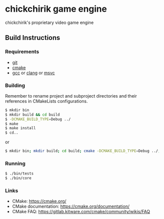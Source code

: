 # chickchirik game engine
chickchirik's proprietary video game engine

## Build Instructions

### Requirements

- [git](https://git-scm.com/)
- [cmake](https://cmake.org/)
- [gcc](https://www.gnu.org/software/gcc/) or [clang](https://clang.llvm.org/) or [msvc](https://visualstudio.microsoft.com/)

### Building
Remember to rename project and subproject directories and their references in CMakeLists configurations.

```bash
$ mkdir bin
$ mkdir build && cd build
$ -DCMAKE_BUILD_TYPE=Debug ../
$ make
$ make install
$ cd..
```
or
```bash
$ mkdir bin; mkdir build; cd build; cmake -DCMAKE_BUILD_TYPE=Debug ../; make ;make install; cd..
```

### Running

```bash
$ ./bin/tests
$ ./bin/core
```

### Links

- CMake: https://cmake.org/
- CMake documentation: https://cmake.org/documentation/
- CMake FAQ: https://gitlab.kitware.com/cmake/community/wikis/FAQ
